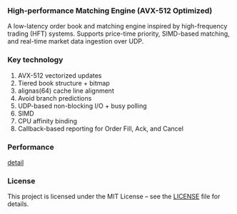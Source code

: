 ### High-performance Matching Engine (AVX-512 Optimized)

A low-latency order book and matching engine inspired by high-frequency trading (HFT) systems. Supports price-time priority, SIMD-based matching, and real-time market data ingestion over UDP.

### Key technology

1. AVX-512 vectorized updates
2. Tiered book structure + bitmap
3. alignas(64) cache line alignment
4. Avoid branch predictions
5. UDP-based non-blocking I/O + busy polling
6. SIMD
7. CPU affinity binding
8. Callback-based reporting for Order Fill, Ack, and Cancel

### Performance

[detail](order/benchmark/README.md)

### License

This project is licensed under the MIT License – see the [LICENSE](./LICENSE) file for details.
